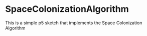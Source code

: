 # SpaceColonizationAlgorithm

This is a simple p5 sketch that implements the Space Colonization Algorithm
